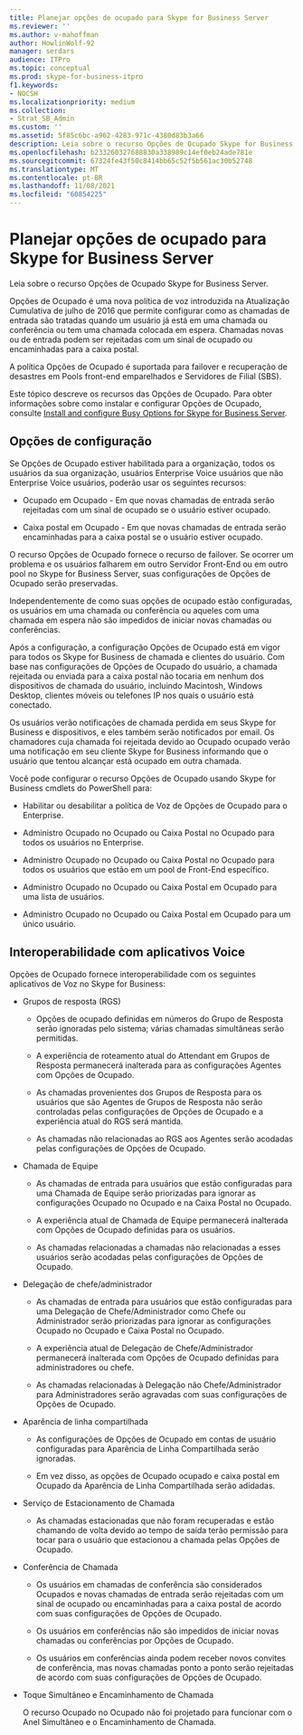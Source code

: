 ```yaml
---
title: Planejar opções de ocupado para Skype for Business Server
ms.reviewer: ''
ms.author: v-mahoffman
author: HowlinWolf-92
manager: serdars
audience: ITPro
ms.topic: conceptual
ms.prod: skype-for-business-itpro
f1.keywords:
- NOCSH
ms.localizationpriority: medium
ms.collection:
- Strat_SB_Admin
ms.custom: ''
ms.assetid: 5f85c6bc-a962-4283-971c-4380d83b3a66
description: Leia sobre o recurso Opções de Ocupado Skype for Business Server.
ms.openlocfilehash: b233260327688830a338989c14ef0eb24ade781e
ms.sourcegitcommit: 67324fe43f50c8414bb65c52f5b561ac30b52748
ms.translationtype: MT
ms.contentlocale: pt-BR
ms.lasthandoff: 11/08/2021
ms.locfileid: "60854225"
---
```

# <a name="plan-for-busy-options-for-skype-for-business-server"></a>Planejar opções de ocupado para Skype for Business Server
 
Leia sobre o recurso Opções de Ocupado Skype for Business Server.
  
Opções de Ocupado é uma nova política de voz introduzida na Atualização Cumulativa de julho de 2016 que permite configurar como as chamadas de entrada são tratadas quando um usuário já está em uma chamada ou conferência ou tem uma chamada colocada em espera. Chamadas novas ou de entrada podem ser rejeitadas com um sinal de ocupado ou encaminhadas para a caixa postal. 
  
A política Opções de Ocupado é suportada para failover e recuperação de desastres em Pools front-end emparelhados e Servidores de Filial (SBS).
  
Este tópico descreve os recursos das Opções de Ocupado. Para obter informações sobre como instalar e configurar Opções de Ocupado, consulte [Install and configure Busy Options for Skype for Business Server](../../deploy/deploy-enterprise-voice/install-and-configure-busy-options.md).
  
## <a name="configuration-options"></a>Opções de configuração

Se Opções de Ocupado estiver habilitada para a organização, todos os usuários da sua organização, usuários Enterprise Voice usuários que não Enterprise Voice usuários, poderão usar os seguintes recursos:
  
- Ocupado em Ocupado - Em que novas chamadas de entrada serão rejeitadas com um sinal de ocupado se o usuário estiver ocupado.
    
- Caixa postal em Ocupado - Em que novas chamadas de entrada serão encaminhadas para a caixa postal se o usuário estiver ocupado.
    
O recurso Opções de Ocupado fornece o recurso de failover. Se ocorrer um problema e os usuários falharem em outro Servidor Front-End ou em outro pool no Skype for Business Server, suas configurações de Opções de Ocupado serão preservadas.
  
Independentemente de como suas opções de ocupado estão configuradas, os usuários em uma chamada ou conferência ou aqueles com uma chamada em espera não são impedidos de iniciar novas chamadas ou conferências. 
  
Após a configuração, a configuração Opções de Ocupado está em vigor para todos os Skype for Business de chamada e clientes do usuário. Com base nas configurações de Opções de Ocupado do usuário, a chamada rejeitada ou enviada para a caixa postal não tocaria em nenhum dos dispositivos de chamada do usuário, incluindo Macintosh, Windows Desktop, clientes móveis ou telefones IP nos quais o usuário está conectado. 
  
Os usuários verão notificações de chamada perdida em seus Skype for Business e dispositivos, e eles também serão notificados por email. Os chamadores cuja chamada foi rejeitada devido ao Ocupado ocupado verão uma notificação em seu cliente Skype for Business informando que o usuário que tentou alcançar está ocupado em outra chamada.
  
Você pode configurar o recurso Opções de Ocupado usando Skype for Business cmdlets do PowerShell para:
  
- Habilitar ou desabilitar a política de Voz de Opções de Ocupado para o Enterprise.
    
- Administro Ocupado no Ocupado ou Caixa Postal no Ocupado para todos os usuários no Enterprise.
    
- Administro Ocupado no Ocupado ou Caixa Postal no Ocupado para todos os usuários que estão em um pool de Front-End específico.
    
- Administro Ocupado no Ocupado ou Caixa Postal em Ocupado para uma lista de usuários.
    
- Administro Ocupado no Ocupado ou Caixa Postal em Ocupado para um único usuário.
    
## <a name="interoperability-with-voice-applications"></a>Interoperabilidade com aplicativos Voice

Opções de Ocupado fornece interoperabilidade com os seguintes aplicativos de Voz no Skype for Business:
  
- Grupos de resposta (RGS)
    
  - Opções de ocupado definidas em números do Grupo de Resposta serão ignoradas pelo sistema; várias chamadas simultâneas serão permitidas. 
    
  - A experiência de roteamento atual do Attendant em Grupos de Resposta permanecerá inalterada para as configurações Agentes com Opções de Ocupado.
    
  - As chamadas provenientes dos Grupos de Resposta para os usuários que são Agentes de Grupos de Resposta não serão controladas pelas configurações de Opções de Ocupado e a experiência atual do RGS será mantida.
    
  - As chamadas não relacionadas ao RGS aos Agentes serão acodadas pelas configurações de Opções de Ocupado.
    
- Chamada de Equipe
    
  - As chamadas de entrada para usuários que estão configuradas para uma Chamada de Equipe serão priorizadas para ignorar as configurações Ocupado no Ocupado e na Caixa Postal no Ocupado.
    
  - A experiência atual de Chamada de Equipe permanecerá inalterada com Opções de Ocupado definidas para os usuários.
    
  - As chamadas relacionadas a chamadas não relacionadas a esses usuários serão acodadas pelas configurações de Opções de Ocupado.
    
- Delegação de chefe/administrador 
    
  - As chamadas de entrada para usuários que estão configuradas para uma Delegação de Chefe/Administrador como Chefe ou Administrador serão priorizadas para ignorar as configurações Ocupado no Ocupado e Caixa Postal no Ocupado.
    
  - A experiência atual de Delegação de Chefe/Administrador permanecerá inalterada com Opções de Ocupado definidas para administradores ou chefe.
    
  - As chamadas relacionadas à Delegação não Chefe/Administrador para Administradores serão agravadas com suas configurações de Opções de Ocupado.
    
- Aparência de linha compartilhada 
    
  - As configurações de Opções de Ocupado em contas de usuário configuradas para Aparência de Linha Compartilhada serão ignoradas. 
    
  - Em vez disso, as opções de Ocupado ocupado e caixa postal em Ocupado da Aparência de Linha Compartilhada serão adidadas.
    
- Serviço de Estacionamento de Chamada 
    
  - As chamadas estacionadas que não foram recuperadas e estão chamando de volta devido ao tempo de saída terão permissão para tocar para o usuário que estacionou a chamada pelas Opções de Ocupado. 
    
- Conferência de Chamada
    
  - Os usuários em chamadas de conferência são considerados Ocupados e novas chamadas de entrada serão rejeitadas com um sinal de ocupado ou encaminhadas para a caixa postal de acordo com suas configurações de Opções de Ocupado.
    
  - Os usuários em conferências não são impedidos de iniciar novas chamadas ou conferências por Opções de Ocupado.
    
  - Os usuários em conferências ainda podem receber novos convites de conferência, mas novas chamadas ponto a ponto serão rejeitadas de acordo com suas configurações de Opções de Ocupado.
    
- Toque Simultâneo e Encaminhamento de Chamada
    
    O recurso Ocupado no Ocupado não foi projetado para funcionar com o Anel Simultâneo e o Encaminhamento de Chamada.
    

